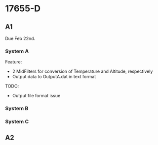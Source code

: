 # 17655-D

## A1

Due Feb 22nd.

### System A

Feature:

  - 2 MidFilters for conversion of Temperature and Altitude, respectively
  - Output data to OutputA.dat in text format

TODO:

  - Output file format issue

### System B

### System C

## A2
